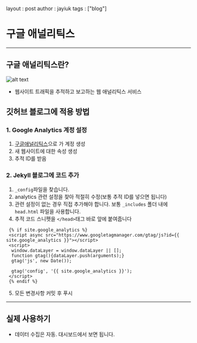 layout : post
author : jayiuk
tags : ["blog"]

# 구글 애널리틱스

---

## 구글 애널리틱스란?
![alt text](https://4011092965-files.gitbook.io/~/files/v0/b/gitbook-legacy-files/o/assets%2F-M-w1z_NmDJj_bLdi8oT%2F-M6hAg88_piV3pcKs8T4%2F-M6lqt8OK2CV7M-vK1pD%2F%E1%84%80%E1%85%AE%E1%84%80%E1%85%B3%E1%86%AF-%E1%84%8B%E1%85%A2%E1%84%82%E1%85%A5%E1%86%AF%E1%84%85%E1%85%B5%E1%84%90%E1%85%B5%E1%86%A8%E1%84%89%E1%85%B3-%E1%84%85%E1%85%A9%E1%84%80%E1%85%A9.jpg?alt=media&token=56ff2110-c0ce-4680-91cf-5fd319387db7)
 - 웹사이트 트래픽을 추적하고 보고하는 웹 애널리틱스 서비스

## 깃허브 블로그에 적용 방법
### 1. Google Analytics 계정 설정
 1. [구글애널리틱스](https://analytics.google.com)으로 가 계정 생성
 2. 새 웹사이트에 대한 속성 생성
 3. 추적 ID를 받음
### 2. Jekyll 블로그에 코드 추가
 1. `_config`파일을 찾습니다.
 2. analytics 관련 설정을 찾아 적절히 수정(보통 추적 ID를 넣으면 됩니다)
 3. 관련 설정이 없는 경우 직접 추가해야 합니다. 보통 `_includes` 폴더 내에 `head.html` 파일을 사용합니다.
 4. 추적 코드 스니펫을 `</head>`태그 바로 앞에 붙여줍니다

```
 {% if site.google_analytics %}
 <script async src="https://www.googletagmanager.com/gtag/js?id={{ site.google_analytics }}"></script>
 <script>
  window.dataLayer = window.dataLayer || [];
  function gtag(){dataLayer.push(arguments);}
  gtag('js', new Date());

  gtag('config', '{{ site.google_analytics }}');
 </script>
 {% endif %}
```
 5. 모든 변경사항 커밋 후 푸시

---

## 실제 사용하기
 - 데이터 수집은 자동. 대시보드에서 보면 됩니다.